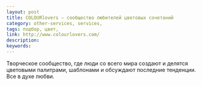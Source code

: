 ```yaml
---
layout: post
title: COLOURlovers — сообщество любителей цветовых сочетаний
category: other-services, services, 
tags: подбор, цвет, 
link: http://www.colourlovers.com/
description: 
keywords: 
---
```


<p>Творческое сообщество, где люди со всего мира создают и делятся цветовыми палитрами, шаблонами и обсуждают последние тенденции. Все в духе любви.</p>
